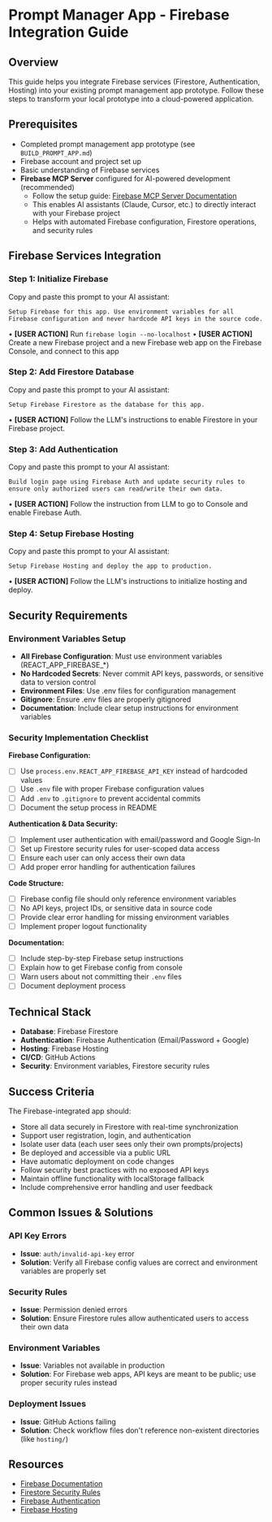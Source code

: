 # Prompt Manager App - Firebase Integration Guide

## Overview

This guide helps you integrate Firebase services (Firestore, Authentication, Hosting) into your existing prompt management app prototype. Follow these steps to transform your local prototype into a cloud-powered application.

## Prerequisites

- Completed prompt management app prototype (see `BUILD_PROMPT_APP.md`)
- Firebase account and project set up
- Basic understanding of Firebase services
- **Firebase MCP Server** configured for AI-powered development (recommended)
  - Follow the setup guide: [Firebase MCP Server Documentation](https://firebase.google.com/docs/cli/mcp-server#setup)
  - This enables AI assistants (Claude, Cursor, etc.) to directly interact with your Firebase project
  - Helps with automated Firebase configuration, Firestore operations, and security rules

## Firebase Services Integration

### Step 1: Initialize Firebase

Copy and paste this prompt to your AI assistant:

```
Setup Firebase for this app. Use environment variables for all Firebase configuration and never hardcode API keys in the source code.
```

• **[USER ACTION]** Run `firebase login --no-localhost`
• **[USER ACTION]** Create a new Firebase project and a new Firebase web app on the Firebase Console, and connect to this app

### Step 2: Add Firestore Database

Copy and paste this prompt to your AI assistant:

```
Setup Firebase Firestore as the database for this app.
```

• **[USER ACTION]** Follow the LLM's instructions to enable Firestore in your Firebase project.

### Step 3: Add Authentication

Copy and paste this prompt to your AI assistant:

```
Build login page using Firebase Auth and update security rules to ensure only authorized users can read/write their own data.
```

• **[USER ACTION]** Follow the instruction from LLM to go to Console and enable Firebase Auth.

### Step 4: Setup Firebase Hosting

Copy and paste this prompt to your AI assistant:

```
Setup Firebase Hosting and deploy the app to production.
```

• **[USER ACTION]** Follow the LLM's instructions to initialize hosting and deploy.



## Security Requirements

### Environment Variables Setup
- **All Firebase Configuration**: Must use environment variables (REACT_APP_FIREBASE_*)
- **No Hardcoded Secrets**: Never commit API keys, passwords, or sensitive data to version control
- **Environment Files**: Use .env files for configuration management
- **Gitignore**: Ensure .env files are properly gitignored
- **Documentation**: Include clear setup instructions for environment variables

### Security Implementation Checklist

**Firebase Configuration:**
- [ ] Use `process.env.REACT_APP_FIREBASE_API_KEY` instead of hardcoded values
- [ ] Use `.env` file with proper Firebase configuration values
- [ ] Add `.env` to `.gitignore` to prevent accidental commits
- [ ] Document the setup process in README

**Authentication & Data Security:**
- [ ] Implement user authentication with email/password and Google Sign-In
- [ ] Set up Firestore security rules for user-scoped data access
- [ ] Ensure each user can only access their own data
- [ ] Add proper error handling for authentication failures

**Code Structure:**
- [ ] Firebase config file should only reference environment variables
- [ ] No API keys, project IDs, or sensitive data in source code
- [ ] Provide clear error handling for missing environment variables
- [ ] Implement proper logout functionality

**Documentation:**
- [ ] Include step-by-step Firebase setup instructions
- [ ] Explain how to get Firebase config from console
- [ ] Warn users about not committing their `.env` files
- [ ] Document deployment process

## Technical Stack

- **Database**: Firebase Firestore
- **Authentication**: Firebase Authentication (Email/Password + Google)
- **Hosting**: Firebase Hosting
- **CI/CD**: GitHub Actions
- **Security**: Environment variables, Firestore security rules

## Success Criteria

The Firebase-integrated app should:
- Store all data securely in Firestore with real-time synchronization
- Support user registration, login, and authentication
- Isolate user data (each user sees only their own prompts/projects)
- Be deployed and accessible via a public URL
- Have automatic deployment on code changes
- Follow security best practices with no exposed API keys
- Maintain offline functionality with localStorage fallback
- Include comprehensive error handling and user feedback

## Common Issues & Solutions

### API Key Errors
- **Issue**: `auth/invalid-api-key` error
- **Solution**: Verify all Firebase config values are correct and environment variables are properly set

### Security Rules
- **Issue**: Permission denied errors
- **Solution**: Ensure Firestore rules allow authenticated users to access their own data

### Environment Variables
- **Issue**: Variables not available in production
- **Solution**: For Firebase web apps, API keys are meant to be public; use proper security rules instead

### Deployment Issues
- **Issue**: GitHub Actions failing
- **Solution**: Check workflow files don't reference non-existent directories (like `hosting/`)

## Resources

- [Firebase Documentation](https://firebase.google.com/docs)
- [Firestore Security Rules](https://firebase.google.com/docs/firestore/security/get-started)
- [Firebase Authentication](https://firebase.google.com/docs/auth)
- [Firebase Hosting](https://firebase.google.com/docs/hosting)
